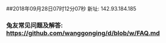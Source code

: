 ##2018年09月28日07时12分07秒 新址: 142.93.184.185
### 兔友常见问题及解答: https://github.com/wanggonging/d/blob/w/FAQ.md
